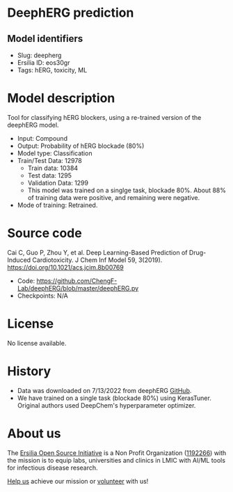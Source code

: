 # DeephERG prediction
## Model identifiers
- Slug: deepherg
- Ersilia ID: eos30gr
- Tags: hERG, toxicity, ML

# Model description
Tool for classifying hERG blockers, using a re-trained version of the deephERG model. 
- Input: Compound
- Output: Probability of hERG blockade (80%) 
- Model type: Classification
- Train/Test Data: 12978 
  - Train data: 10384
  - Test data: 1295
  - Validation Data: 1299 
  - This model was trained on a singlge task, blockade 80%. About 88% of training data were positive, and remaining were negative. 
- Mode of training: Retrained.

# Source code
Cai C, Guo P, Zhou Y, et al. Deep Learning-Based Prediction of Drug-Induced Cardiotoxicity. J Chem Inf Model 59, 3(2019). https://doi.org/10.1021/acs.jcim.8b00769

- Code: https://github.com/ChengF-Lab/deephERG/blob/master/deephERG.py
- Checkpoints: N/A

# License
No license available. 

# History 
- Data was downloaded on 7/13/2022 from deephERG [GitHub](https://github.com/ChengF-Lab/deephERG/blob/master/deephERG.py). 
- We have trained on a single task (blockade 80%) using KerasTuner. Original authors used DeepChem's hyperparameter optimizer.

# About us
The [Ersilia Open Source Initiative](https://ersilia.io) is a Non Profit Organization ([1192266](https://register-of-charities.charitycommission.gov.uk/charity-search/-/charity-details/5170657/full-print)) with the mission is to equip labs, universities and clinics in LMIC with AI/ML tools for infectious disease research.

[Help us](https://www.ersilia.io/donate) achieve our mission or [volunteer](https://www.ersilia.io/volunteer) with us!
